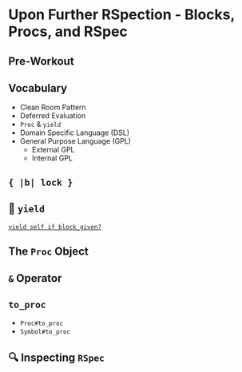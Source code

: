 # Upon Further RSpection - Blocks, Procs, and RSpec

## Pre-Workout

## Vocabulary

* Clean Room Pattern
* Deferred Evaluation
* `Proc` & `yield`
* Domain Specific Language (DSL)
* General Purpose Language (GPL)
  * External GPL
  * Internal GPL

## `{ |b| lock }`

## :stop_sign: `yield`

[`yield self if block_given?`](https://github.com/rails/rails/blob/master/activerecord/lib/active_record/core.rb#L316)

## The `Proc` Object

## `&` Operator

## `to_proc`

* `Proc#to_proc`
* `Symbol#to_proc`

## :mag: Inspecting `RSpec`

